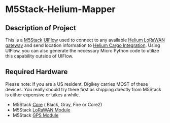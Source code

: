 # M5Stack-Helium-Mapper

## Description of Project

This is a [M5Stack](https://m5stack.com) [UIFlow](https://flow.m5stack.com) used to connect to any available [Helium LoRaWAN gateway](https://helium.com) and send location information to [Helium Cargo Integration](https://cargo.helium.com/).  Using UIFlow, you can also generate the necessary Micro Python code to utilize this capability outside of UIFlow.

## Required Hardware

Please note:  If you are a US resident, Digikey carries MOST of these devices.  You really should try there first as shipping directly from M5Stack is either expensive or takes a while.  

* M5Stack [Core](https://m5stack.com/collections/m5-core) ( Black, Gray, Fire or Core2)
* M5Stack [LoRaWAN Module](https://m5stack.com/collections/m5-module/products/lorawan-modulerhf76-052?variant=30331964325978)
* M5Stack [GPS Module](https://m5stack.com/collections/m5-module/products/gps-module)
